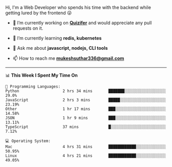 Hi, I'm a Web Developer who spends his time with the backend while getting lured by the frontend 😜

- 🔭 I’m currently working on **[Quizifer](https://github.com/SutharMukesh/Quizifer/)** and would appreciate any pull requests on it.

- 🌱 I’m currently learning **redis, kubernetes**

- 💬 Ask me about **javascript, nodejs, CLI tools**

- 📫 How to reach me **mukeshsuthar336@gmail.com**

---
<!--START_SECTION:waka-->
📊 **This Week I Spent My Time On** 

```text
💬 Programming Languages: 
Python                   2 hrs 34 mins       ███████░░░░░░░░░░░░░░░░░░   29.0% 
JavaScript               2 hrs 3 mins        █████░░░░░░░░░░░░░░░░░░░░   23.19% 
Other                    1 hr 17 mins        ███░░░░░░░░░░░░░░░░░░░░░░   14.58% 
JSON                     1 hr 9 mins         ███░░░░░░░░░░░░░░░░░░░░░░   13.11% 
TypeScript               37 mins             █░░░░░░░░░░░░░░░░░░░░░░░░   7.12%

💻 Operating System: 
Mac                      4 hrs 31 mins       ████████████░░░░░░░░░░░░░   50.95% 
Linux                    4 hrs 21 mins       ████████████░░░░░░░░░░░░░   49.05%

```


<!--END_SECTION:waka-->
